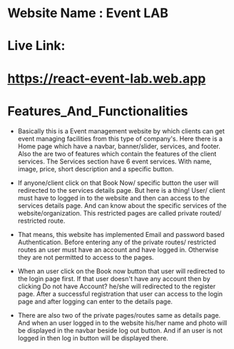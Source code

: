 # Website Name : Event LAB

# Live Link: 
# https://react-event-lab.web.app



# Features_And_Functionalities  

- Basically this is a Event management website by which clients can get event managing facilities from this type of company's. Here there is a Home page which have a navbar, banner/slider, services, and footer. Also the are two of features which contain the features of the client services. The Services section have 6 event services. With name, image, price, short description and a specific button.

- If anyone/client click on that Book Now/ specific button the user will redirected to the services details page. But here is a thing! User/ client must have to logged in to the website and then can access to the services details page. And can know about the specific services of the website/organization. This restricted pages are called private routed/ restricted route.

- That means, this website has implemented Email and password based Authentication. Before entering any of the private routes/ restricted routes an user must have an account and have logged in. Otherwise they are not permitted to access to the pages.

- When an user click on the Book now button that user will redirected to the login page first. If that user doesn't have any account then by clicking Do not have Account? he/she will redirected to the register page. After a successful registration that user can access to the login page and after logging can enter to the details page.

- There are also two of the private pages/routes same as details page. And when an user logged in to the website his/her name and photo will be displayed in the navbar beside log out button. And if an user is not logged in then log in button will be displayed there.
